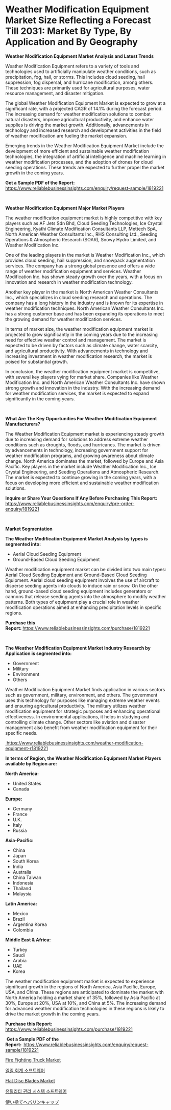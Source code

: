 <p><h1>Weather Modification Equipment Market Size Reflecting a Forecast Till 2031: Market By Type, By Application and By Geography</h1></p><p><strong>Weather Modification Equipment Market Analysis and Latest Trends</strong></p>
<p><p>Weather Modification Equipment refers to a variety of tools and technologies used to artificially manipulate weather conditions, such as precipitation, fog, hail, or storms. This includes cloud seeding, hail suppression, fog dispersal, and hurricane modification, among others. These techniques are primarily used for agricultural purposes, water resource management, and disaster mitigation.</p><p>The global Weather Modification Equipment Market is expected to grow at a significant rate, with a projected CAGR of 14.1% during the forecast period. The increasing demand for weather modification solutions to combat natural disasters, improve agricultural productivity, and enhance water supplies is driving the market growth. Additionally, advancements in technology and increased research and development activities in the field of weather modification are fueling the market expansion.</p><p>Emerging trends in the Weather Modification Equipment Market include the development of more efficient and sustainable weather modification technologies, the integration of artificial intelligence and machine learning in weather modification processes, and the adoption of drones for cloud seeding operations. These trends are expected to further propel the market growth in the coming years.</p></p>
<p><strong>Get a Sample PDF of the Report:&nbsp;</strong> <a href="https://www.reliablebusinessinsights.com/enquiry/request-sample/1819221">https://www.reliablebusinessinsights.com/enquiry/request-sample/1819221</a></p>
<p>&nbsp;</p>
<p><strong>Weather Modification Equipment Major Market Players</strong></p>
<p><p>The weather modification equipment market is highly competitive with key players such as AF Jets Sdn Bhd, Cloud Seeding Technologies, Ice Crystal Engineering, Kyathi Climate Modification Consultants LLP, Mettech SpA, North American Weather Consultants Inc., RHS Consulting Ltd., Seeding Operations & Atmospheric Research (SOAR), Snowy Hydro Limited, and Weather Modification Inc.</p><p>One of the leading players in the market is Weather Modification Inc., which provides cloud seeding, hail suppression, and snowpack augmentation services. The company has a strong global presence and offers a wide range of weather modification equipment and services. Weather Modification Inc. has shown steady growth over the years, with a focus on innovation and research in weather modification technology.</p><p>Another key player in the market is North American Weather Consultants Inc., which specializes in cloud seeding research and operations. The company has a long history in the industry and is known for its expertise in weather modification techniques. North American Weather Consultants Inc. has a strong customer base and has been expanding its operations to meet the growing demand for weather modification services.</p><p>In terms of market size, the weather modification equipment market is projected to grow significantly in the coming years due to the increasing need for effective weather control and management. The market is expected to be driven by factors such as climate change, water scarcity, and agricultural productivity. With advancements in technology and increasing investment in weather modification research, the market is poised for substantial growth.</p><p>In conclusion, the weather modification equipment market is competitive, with several key players vying for market share. Companies like Weather Modification Inc. and North American Weather Consultants Inc. have shown strong growth and innovation in the industry. With the increasing demand for weather modification services, the market is expected to expand significantly in the coming years.</p></p>
<p>&nbsp;</p>
<p><strong>What Are The Key Opportunities For Weather Modification Equipment Manufacturers?</strong></p>
<p><p>The Weather Modification Equipment market is experiencing steady growth due to increasing demand for solutions to address extreme weather conditions such as droughts, floods, and hurricanes. The market is driven by advancements in technology, increasing government support for weather modification programs, and growing awareness about climate change. North America dominates the market, followed by Europe and Asia Pacific. Key players in the market include Weather Modification Inc., Ice Crystal Engineering, and Seeding Operations and Atmospheric Research. The market is expected to continue growing in the coming years, with a focus on developing more efficient and sustainable weather modification solutions.</p></p>
<p><strong>Inquire or Share Your Questions If Any Before Purchasing This Report:</strong> <a href="https://www.reliablebusinessinsights.com/enquiry/pre-order-enquiry/1819221">https://www.reliablebusinessinsights.com/enquiry/pre-order-enquiry/1819221</a></p>
<p>&nbsp;</p>
<p><strong>Market Segmentation</strong></p>
<p><strong>The Weather Modification Equipment Market Analysis by types is segmented into:</strong></p>
<p><ul><li>Aerial Cloud Seeding Equipment</li><li>Ground-Based Cloud Seeding Equipment</li></ul></p>
<p><p>Weather modification equipment market can be divided into two main types: Aerial Cloud Seeding Equipment and Ground-Based Cloud Seeding Equipment. Aerial cloud seeding equipment involves the use of aircraft to disperse seeding agents into clouds to induce rain or snow. On the other hand, ground-based cloud seeding equipment includes generators or cannons that release seeding agents into the atmosphere to modify weather patterns. Both types of equipment play a crucial role in weather modification operations aimed at enhancing precipitation levels in specific regions.</p></p>
<p><strong>Purchase this Report:&nbsp;</strong><a href="https://www.reliablebusinessinsights.com/purchase/1819221">https://www.reliablebusinessinsights.com/purchase/1819221</a></p>
<p>&nbsp;</p>
<p><strong>The Weather Modification Equipment Market Industry Research by Application is segmented into:</strong></p>
<p><ul><li>Government</li><li>Military</li><li>Environment</li><li>Others</li></ul></p>
<p><p>Weather Modification Equipment Market finds application in various sectors such as government, military, environment, and others. The government uses this technology for purposes like managing extreme weather events and ensuring agricultural productivity. The military utilizes weather modification equipment for strategic purposes and enhancing operational effectiveness. In environmental applications, it helps in studying and controlling climate change. Other sectors like aviation and disaster management also benefit from weather modification equipment for their specific needs.</p></p>
<p><a href="https://www.reliablebusinessinsights.com/weather-modification-equipment-r1819221">&nbsp;https://www.reliablebusinessinsights.com/weather-modification-equipment-r1819221</a></p>
<p><strong>In terms of Region, the Weather Modification Equipment Market Players available by Region are:</strong></p>
<p>
    <p> <strong> North America: </strong>
        <ul>
            <li>United States</li>
            <li>Canada</li>
        </ul>
        </p> 
    <p> <strong> Europe: </strong>
        <ul>
            <li>Germany</li>
            <li>France</li>
            <li>U.K.</li>
            <li>Italy</li>
            <li>Russia</li>
        </ul>
        </p> 
    <p> <strong> Asia-Pacific: </strong>
        <ul>
            <li>China</li>
            <li>Japan</li>
            <li>South Korea</li>
            <li>India</li>
            <li>Australia</li>
            <li>China Taiwan</li>
            <li>Indonesia</li>
            <li>Thailand</li>
            <li>Malaysia</li>
        </ul>
        </p> 
    <p> <strong> Latin America: </strong>
        <ul>
            <li>Mexico</li>
            <li>Brazil</li>
            <li>Argentina Korea</li>
            <li>Colombia</li>
        </ul>
        </p> 
    <p> <strong> Middle East & Africa: </strong>
        <ul>
            <li>Turkey</li>
            <li>Saudi</li>
            <li>Arabia</li>
            <li>UAE</li>
            <li>Korea</li>
        </ul>
    </p>
    </p>
<p><p>The weather modification equipment market is expected to experience significant growth in the regions of North America, Asia Pacific, Europe, USA, and China. These regions are anticipated to dominate the market with North America holding a market share of 35%, followed by Asia Pacific at 30%, Europe at 20%, USA at 10%, and China at 5%. The increasing demand for advanced weather modification technologies in these regions is likely to drive the market growth in the coming years.</p></p>
<p><strong>Purchase this Report: </strong><a href="https://www.reliablebusinessinsights.com/purchase/1819221">https://www.reliablebusinessinsights.com/purchase/1819221</a></p>
<p>&nbsp;<strong>Get a Sample PDF of the Report:&nbsp;&nbsp;</strong><a href="https://www.reliablebusinessinsights.com/enquiry/request-sample/1819221">https://www.reliablebusinessinsights.com/enquiry/request-sample/1819221</a></p>
<p><strong></strong></p>
<p><p><a href="https://github.com/dringals/Market-Research-Report-List-4/blob/main/fire-fighting-truck-market.md">Fire Fighting Truck Market</a></p><p><a href="https://github.com/bvubpqd5241630/Market-Research-Report-List-2/blob/main/3450531166721.md">일일 회계 소프트웨어</a></p><p><a href="https://github.com/lbird53714/Market-Research-Report-List-5/blob/main/flat-disc-blades-market.md">Flat Disc Blades Market</a></p><p><a href="https://github.com/ThomasElmes2022/Market-Research-Report-List-1/blob/main/9061348166720.md">유틸리티 관리 시스템 소프트웨어</a></p><p><a href="https://github.com/LizaHeller2023/Market-Research-Report-List-1/blob/main/6550694156024.md">使い捨てヘパリンキャップ</a></p></p>